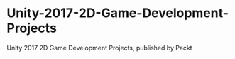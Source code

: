 # Unity-2017-2D-Game-Development-Projects
Unity 2017 2D Game Development Projects, published by Packt
